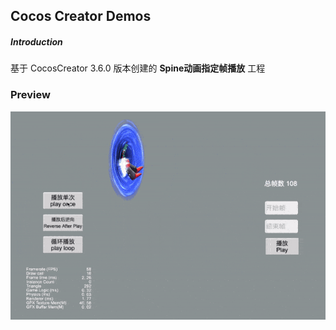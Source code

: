 ## Cocos Creator Demos

##### Introduction
基于 CocosCreator 3.6.0 版本创建的 **Spine动画指定帧播放** 工程

### Preview
![image](../../../gif/202203/2022031502.gif)